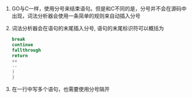 1. GO与C一样，使用分号来结束语句。但是和C不同的是，分号并不会在源码中出现，词法分析器会使用一条简单的规则来自动插入分号

2. 词法分析器会在语句的末尾插入分号, 语句的末尾标识符可以概括为

   ```go
   break 
   continue 
   fallthrough 
   return 
   ++ 
   -- 
   ) 
   }
   ```

3. 在一行中写多个语句，也需要使用分号隔开

